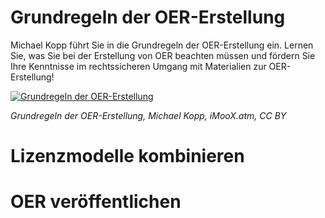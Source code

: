 # Grundregeln der OER-Erstellung

Michael Kopp führt Sie in die Grundregeln der OER-Erstellung ein. Lernen Sie, was Sie bei der Erstellung von OER beachten müssen und fördern Sie Ihre Kenntnisse im rechtssicheren Umgang mit Materialien zur OER-Erstellung!  

[![Grundregeln der OER-Erstellung](https://user-images.githubusercontent.com/118910734/208621210-cf081d8c-2d60-4083-9c58-b04dac89851c.png)](https://www.youtube.com/embed/14BebGz01rU)

*Grundregeln der OER-Erstellung, Michael Kopp, iMooX.atm, CC BY*

# Lizenzmodelle kombinieren

# OER veröffentlichen


